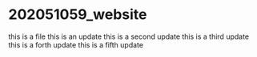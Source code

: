 # 202051059_website
this is a file 
this is an update
this is a second update
this is a third update
this is a forth update
this is a fifth update
